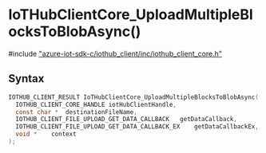 # IoTHubClientCore_UploadMultipleBlocksToBlobAsync()

\#include ["azure-iot-sdk-c/iothub_client/inc/iothub_client_core.h"](../iot-c-ref-iothub-client-core-h.md)  

## Syntax

```C
IOTHUB_CLIENT_RESULT IoTHubClientCore_UploadMultipleBlocksToBlobAsync(
  IOTHUB_CLIENT_CORE_HANDLE	iotHubClientHandle,
  const char *	destinationFileName,
  IOTHUB_CLIENT_FILE_UPLOAD_GET_DATA_CALLBACK	getDataCallback,
  IOTHUB_CLIENT_FILE_UPLOAD_GET_DATA_CALLBACK_EX	getDataCallbackEx,
  void *	context
);

```

